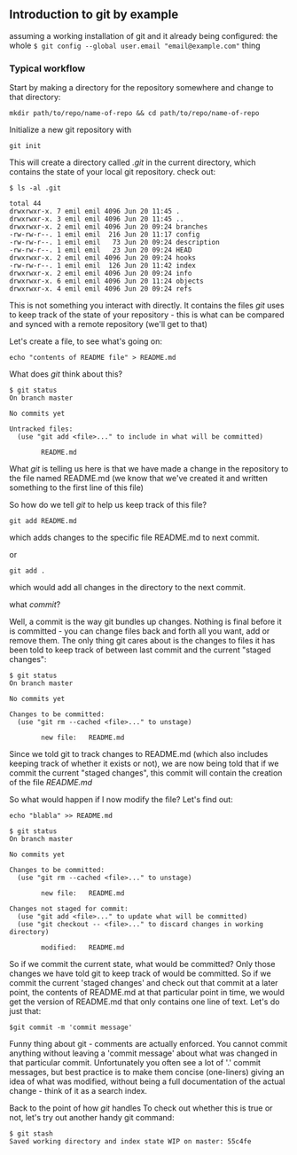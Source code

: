 ## Introduction to git by example

assuming a working installation of git and it already being configured:
the whole `$ git config --global user.email "email@example.com"` thing

### Typical workflow

Start by making a directory for the repository somewhere and change to that directory:

```
mkdir path/to/repo/name-of-repo && cd path/to/repo/name-of-repo
``` 

Initialize a new git repository with
```
git init
```

This will create a directory called *.git* in the current directory, which contains the state of your local git repository.
check out:
```
$ ls -al .git

total 44
drwxrwxr-x. 7 emil emil 4096 Jun 20 11:45 .
drwxrwxr-x. 3 emil emil 4096 Jun 20 11:45 ..
drwxrwxr-x. 2 emil emil 4096 Jun 20 09:24 branches
-rw-rw-r--. 1 emil emil  216 Jun 20 11:17 config
-rw-rw-r--. 1 emil emil   73 Jun 20 09:24 description
-rw-rw-r--. 1 emil emil   23 Jun 20 09:24 HEAD
drwxrwxr-x. 2 emil emil 4096 Jun 20 09:24 hooks
-rw-rw-r--. 1 emil emil  126 Jun 20 11:42 index
drwxrwxr-x. 2 emil emil 4096 Jun 20 09:24 info
drwxrwxr-x. 6 emil emil 4096 Jun 20 11:24 objects
drwxrwxr-x. 4 emil emil 4096 Jun 20 09:24 refs
```

This is not something you interact with directly. It contains the files *git* uses to keep track of the state of your repository - this is what can be compared and synced with a remote repository (we'll get to that)

Let's create a file, to see what's going on:
```
echo "contents of README file" > README.md
```
What does *git* think about this?

```
$ git status
On branch master

No commits yet

Untracked files:
  (use "git add <file>..." to include in what will be committed)

        README.md
```

What *git* is telling us here is that we have made a change in the repository to the file named README.md
(we know that we've created it and written something to the first line of this file)

So how do we tell *git* to help us keep track of this file?
```
git add README.md
```
which adds changes to the specific file README.md to next commit.

or
```
git add .
```
which would add all changes in the directory to the next commit.

what *commit*?

Well, a commit is the way git bundles up changes. Nothing is final before it is committed - you can change files back and forth all you want, add or remove them. The only thing git cares about is the changes to files it has been told to keep track of between last commit and the current "staged changes":

```
$ git status
On branch master

No commits yet

Changes to be committed:
  (use "git rm --cached <file>..." to unstage)

        new file:   README.md
```
Since we told git to track changes to README.md (which also includes keeping track of whether it exists or not),
we are now being told that if we commit the current "staged changes", this commit will contain the creation of the file *README.md*

So what would happen if I now modify the file? Let's find out:

```
echo "blabla" >> README.md
```
```
$ git status
On branch master

No commits yet

Changes to be committed:
  (use "git rm --cached <file>..." to unstage)

        new file:   README.md

Changes not staged for commit:
  (use "git add <file>..." to update what will be committed)
  (use "git checkout -- <file>..." to discard changes in working directory)

        modified:   README.md
```

So if we commit the current state, what would be committed?
Only those changes we have told git to keep track of would be committed.
So if we commit the current 'staged changes' and check out that commit at a later point, the contents of README.md at that particular point in time, we would get the version of README.md that only contains one line of text.
Let's do just that:
```
$git commit -m 'commit message'
```
Funny thing about git - comments are actually enforced.
You cannot commit anything without leaving a 'commit message' about what was changed in that particular commit.
Unfortunately you often see a lot of '.' commit messages, but best practice is to make them concise (one-liners) giving an idea of what was modified, without being a full documentation of the actual change - think of it as a search index.

Back to the point of how *git* handles 
To check out whether this is true or not, let's try out another handy git command:

```
$ git stash
Saved working directory and index state WIP on master: 55c4fe




